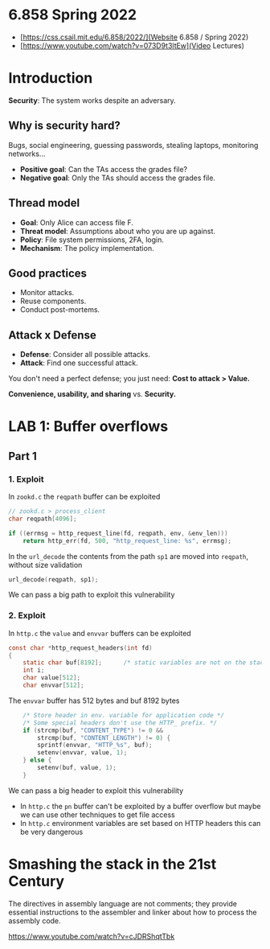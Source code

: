 # 6.858 Spring 2022 

- [https://css.csail.mit.edu/6.858/2022/](Website 6.858 / Spring 2022)
- [https://www.youtube.com/watch?v=073D9t3ltEw](Video Lectures)

# Introduction

**Security**: The system works despite an adversary.

## Why is security hard?

Bugs, social engineering, guessing passwords, stealing laptops, monitoring networks...

- **Positive goal**: Can the TAs access the grades file?
- **Negative goal**: Only the TAs should access the grades file.

## Thread model

- **Goal**: Only Alice can access file F.
- **Threat model**: Assumptions about who you are up against.
- **Policy**: File system permissions, 2FA, login.
- **Mechanism**: The policy implementation.

## Good practices

- Monitor attacks.
- Reuse components.
- Conduct post-mortems.

## Attack x Defense

- **Defense**: Consider all possible attacks.
- **Attack**: Find one successful attack.

You don't need a perfect defense; you just need: **Cost to attack > Value.**

**Convenience, usability, and sharing** vs. **Security.**

# LAB 1: Buffer overflows

## Part 1

### 1. Exploit 

In `zookd.c` the `reqpath` buffer can be exploited

```c
// zookd.c > process_client 
char reqpath[4096];

if ((errmsg = http_request_line(fd, reqpath, env, &env_len)))
    return http_err(fd, 500, "http_request_line: %s", errmsg);
```

In the `url_decode` the contents from the path `sp1` are moved into `reqpath`, without size validation

```c
url_decode(reqpath, sp1);
```

We can pass a big path to exploit this vulnerability

### 2. Exploit

In `http.c` the `value` and `envvar` buffers can be exploited

```c
const char *http_request_headers(int fd)
{
    static char buf[8192];      /* static variables are not on the stack */
    int i;
    char value[512];
    char envvar[512];
```

The `envvar` buffer has 512 bytes and buf 8192 bytes

```c
    /* Store header in env. variable for application code */
    /* Some special headers don't use the HTTP_ prefix. */
    if (strcmp(buf, "CONTENT_TYPE") != 0 &&
        strcmp(buf, "CONTENT_LENGTH") != 0) {
        sprintf(envvar, "HTTP_%s", buf);
        setenv(envvar, value, 1);
    } else {
        setenv(buf, value, 1);
    }
```

We can pass a big header to exploit this vulnerability


- In `http.c` the `pn` buffer can't be exploited by a buffer overflow but maybe 
we can use other techniques to get file access
- In `http.c` environment variables are set based on HTTP headers this can be very dangerous 



# Smashing the stack in the 21st Century 

The directives in assembly language are not comments; 
they provide essential instructions to the assembler and linker about how to process the assembly code.

https://www.youtube.com/watch?v=cJDRShqtTbk


